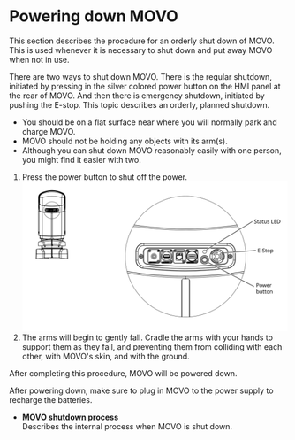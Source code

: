# Powering down MOVO

This section describes the procedure for an orderly shut down of MOVO. This is used whenever it is necessary to shut down and put away MOVO when not in use.

There are two ways to shut down MOVO. There is the regular shutdown, initiated by pressing in the silver colored power button on the HMI panel at the rear of MOVO. And then there is emergency shutdown, initiated by pushing the E-stop. This topic describes an orderly, planned shutdown.

-   You should be on a flat surface near where you will normally park and charge MOVO.
-   MOVO should not be holding any objects with its arm\(s\).
-   Although you can shut down MOVO reasonably easily with one person, you might find it easier with two.

1.   Press the power button to shut off the power. ![](../Graphics/power_on_off.svg) 
2.   The arms will begin to gently fall. Cradle the arms with your hands to support them as they fall, and preventing them from colliding with each other, with MOVO's skin, and with the ground. 

After completing this procedure, MOVO will be powered down.

After powering down, make sure to plug in MOVO to the power supply to recharge the batteries.

-   **[MOVO shutdown process](../Concepts/c_movo_shutdown_process.md)**  
Describes the internal process when MOVO is shut down.

